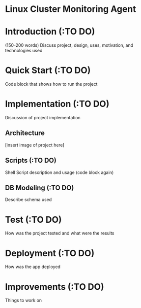 # Linux Cluster Monitoring Agent 
# Introduction (:TO DO)
(150-200 words) Discuss project, design, uses, motivation, and technologies used
# Quick Start (:TO DO)
Code block that shows how to run the project
# Implementation (:TO DO)
Discussion of project implementation
## Architecture
[insert image of project here]
## Scripts (:TO DO)
Shell Script description and usage (code block again)
## DB Modeling (:TO DO)
Describe schema used
# Test (:TO DO)
How was the project tested and what were the results
# Deployment (:TO DO)
How was the app deployed 
# Improvements (:TO DO)
Things to work on 